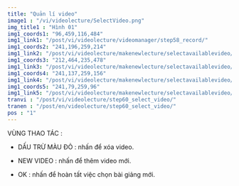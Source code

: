 ```yaml
---
title: "Quản lí video"
image1 : "/vi/videolecture/SelectVideo.png"
img_title1 : "Hình 01"
img1_coords1: "96,459,116,484"
img1_link1: "/post/vi/videolecture/videomanager/step58_record/"
img1_coords2: "241,196,259,214"
img1_link2: "/post/vi/videolecture/makenewlecture/selectavailablevideo/step59_delete_video/"
img1_coords3: "212,464,235,478"
img1_link3: "/post/vi/videolecture/makenewlecture/selectavailablevideo/step61_input_info/"
img1_coords4: "241,137,259,156"
img1_link4: "/post/vi/videolecture/makenewlecture/selectavailablevideo/step59_delete_video/"
img1_coords5: "241,79,259,96"
img1_link5: "/post/vi/videolecture/makenewlecture/selectavailablevideo/step59_delete_video/"
tranvi : "/post/vi/videolecture/step60_select_video/"
tranen : "/post/en/videolecture/step60_select_video/"
pos : "1"
---
```

VÙNG THAO TÁC :

- DẤU TRỪ MÀU ĐỎ : nhấn để xóa video.

- NEW VIDEO : nhấn để thêm video mới.

- OK : nhấn để hoàn tất việc chọn bài giảng mới.